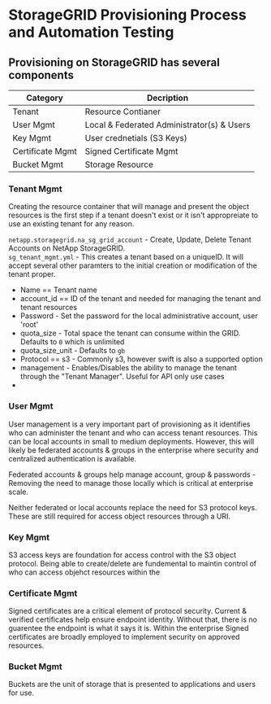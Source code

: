 # StorageGRID Provisioning Process and Automation Testing

## Provisioning on StorageGRID has several components

Category            | Decription
--------------------|----------------
Tenant              | Resource Contianer
User Mgmt           | Local & Federated Administrator(s) & Users
Key Mgmt            | User crednetials (S3 Keys)
Certificate Mgmt    | Signed Certificate Mgmt
Bucket Mgmt         | Storage Resource

### Tenant Mgmt

Creating the resource container that will manage and present the object resources is the first step if a tenant doesn't exist or it isn't appropreiate to use an existing tenant for any reason.

`netapp.storagegrid.na_sg_grid_account` - Create, Update, Delete Tenant Accounts on NetApp StorageGRID.  
`sg_tenant_mgmt.yml` - This creates a tenant based on a uniqueID. It will accept several other paramters to the initial creation or modification of the tenant proper.

* Name == Tenant name
* account_id == ID of the tenant and needed for managing the tenant and tenant resources
* Password - Set the password for the local administrative account, user 'root'
* quota_size - Total space the tenant can consume within the GRID. Defaults to `0` which is unlimited
* quota_size_unit - Defaults to `gb`
* Protocol == s3 - Commonly s3, however swift is also a supported option
* management - Enables/Disables the ability to manage the tenant through the "Tenant Manager". Useful for API only use cases
* 

### User Mgmt

User management is a very important part of provisioning as it identifies who can administer the tenant and who can access tenant resources. This can be local accounts in small to medium deployments. However, this will likely be federated accounts & groups in the enterprise where security and centralized authentication is available.

Federated accounts & groups help manage account, group & passwords - Removing the need to manage those locally which is critical at enterprise scale.

Neither federated or local accounts replace the need for S3 protocol keys. These are still required for access object resources through a URI.

### Key Mgmt

S3 access keys are foundation for access control with the S3 object protocol. Being able to create/delete are fundemental to maintin control of who can access objehct resources within the 

### Certificate Mgmt

Signed certificates are a critical element of protocol security. Current & verified certificates help ensure endpoint identity. Without that, there is no guarentee the endpoint is what it says it is. Within the enterprise Signed certificates are broadly employed to implement security on approved resources.

### Bucket Mgmt

Buckets are the unit of storage that is presented to applications and users for use.

